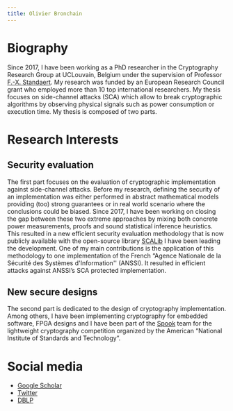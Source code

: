 ```yaml
---
title: Olivier Bronchain
---
```


# Biography

Since 2017, I have been working as a PhD researcher in the Cryptography Research Group at UCLouvain, Belgium under the supervision of Professor [F.-X. Standaert](https://perso.uclouvain.be/fstandae/). My research was funded by an European Research Council grant who employed more than 10 top international  researchers. 
My thesis focuses on side-channel attacks (SCA) which allow to break cryptographic algorithms by observing physical signals such as power consumption or execution time. My thesis is composed of two parts.

# Research Interests
## Security evaluation
The first part focuses on the evaluation of cryptographic implementation against side-channel attacks. Before my research, defining the security of an implementation was either performed in abstract mathematical models providing (too) strong guarantees or in real world scenario where the conclusions could be biased. Since 2017, I have been working on closing the gap between these two extreme approaches by mixing both concrete power measurements, proofs and sound statistical inference heuristics. This resulted in a new efficient security evaluation methodology that is now publicly available with the open-source library [SCALib](https://github.com/simple-crypto/SCALib) I have been leading the development. 
One of my main contributions is the application of this methodology to one implementation of the French  “Agence Nationale de la Sécurité des Systèmes d'Information'' (ANSSI).  It resulted in  efficient attacks against ANSSI’s SCA protected implementation.

## New secure designs
The second part is dedicated to the design of cryptography implementation. Among others, I have been implementing cryptography for embedded software, FPGA designs and I have been part of the [Spook](https://www.spook.dev/) team for the lightweight cryptography competition organized by the American “National Institute of Standards and Technology”.

# Social media
- [Google Scholar](https://scholar.google.com/citations?user=uOkNHaIAAAAJ&hl=en)
- [Twitter](https://twitter.com/BronchainO)
- [DBLP](https://dblp.uni-trier.de/pid/227/9029.html)
